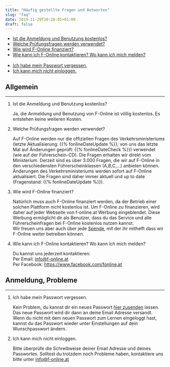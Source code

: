 ```yaml
---
title: "Häufig gestellte Fragen und Antworten"
slug: "faq"
date: 2019-11-29T20:28:05+01:00
draft: false
---
```


<div class="page-information">
  <ul class="unstyled">
    <li><a href="#faq1">Ist die Anmeldung und Benutzung kostenlos?</a></li>
    <li><a href="#faq2">Welche Prüfungsfragen werden verwendet?</a></li>
    <li><a href="#faq3">Wie wird F-Online finanziert?</a></li>
    <li><a href="#faq4">Wie kann ich F-Online kontaktieren? Wo kann ich mich melden?</a></li>
    <br />
    <li><a href="#faq11">Ich habe mein Passwort vergessen.</a></li>
    <li><a href="#faq12">Ich kann mich nicht einloggen.</a></li>
  </ul>
  <div class="article">
    <h2>Allgemein</h2>
    <hr>
    <ol class="custom-counter">
      <li>
        <div class="title"><a name="faq1">Ist die Anmeldung und Benutzung kostenlos?</a></div>
        <p>Ja, die Anmeldung und Benutzung von F-Online ist völlig kostenlos. Es entstehen keine weiteren Kosten.</p>
      </li>
      <li>
        <div class="title"><a name="faq2">Welche Prüfungsfragen werden verwendet?</a></div>
        <p>Auf F-Online werden nur die offiziellen Fragen des Verkehrsministeriums (letzte Aktualisierung: {{% fonlineDateUpdate %}}; von uns das letzte Mal auf Änderungen geprüft: {{% fonlineDateCheck %}}) verwendet (wie auf der Führerschein-CD). Die Fragen erhalten wir direkt vom Ministerium. Derzeit sind es über 3.000 Fragen, die wir auf F-Online in den verschiedensten Führerscheinklassen (A,B,C,...) anbieten können. Änderungen des Verkehrsministeriums werden sofort auf F-Online aktualisiert. Die Fragen sind daher immer aktuell und up to date (Fragenstand: {{% fonlineDateUpdate %}}).</p>
      </li>
      <li>
        <div class="title"><a name="faq3">Wie wird F-Online finanziert?</a></div>
        <p>Natürlich muss auch F-Online finanziert werden, da der Betrieb einer solchen Plattform nicht kostenlos ist. Um F-Online zu finanzieren, wird daher auf jeder Webseite von f-online.at Werbung eingeblendet. Diese Werbung ermöglicht dir als Benutzer, dass du das Service und alle Führerscheinfragen bei F-Online kostenlos nutzen kannst.<br />
        Wir freuen uns aber auch über jede <a href="https://www.paypal.com/cgi-bin/webscr?cmd=_s-xclick&hosted_button_id=RL9PYUBA3MJ2S&source=url">Spende</a>, mit der ihr mithelft dass wir F-Online weiter betreiben können.</p>
      </li>
      <li>
        <div class="title"><a name="faq4">Wie kann ich F-Online kontaktieren? Wo kann ich mich melden?</a></div>
        <p>Du kannst uns jederzeit kontaktieren:<br>
          Per Email: <a href="mailto:info@f-online.at">info@f-online.at</a><br>
          Per Facebook: <a href="https://www.facebook.com/fonline.at">https://www.facebook.com/fonline.at</a><br>
        </p>
      </li>
    </ol>
  </div>
  <div class="article">
    <h2>Anmeldung, Probleme</h2>
    <hr>
    <ol class="custom-counter">
      <li>
        <div class="title"><a name="faq11">Ich habe mein Passwort vergessen.</a></div>
        <p>Kein Problem, du kannst dir ein neues Passwort <a href="//app.f-online.at/#forgotpwd">hier zusenden</a> lassen. Das neue Passwort wird dir dann an deine Email Adresse versandt. Wenn du nicht mit dem neuen Passwort zum Lernen eingeloggt hast, kannst du das Passwort wieder unter Einstellungen auf dein Wunschpasswort ändern.</p>
      </li>
      <li>
        <div class="title"><a name="faq12">Ich kann mich nicht einloggen.</a></div>
        <p>Bitte überprüfe die Schreibweise deiner Email Adresse und deines Passwortes. Solltest du trotzdem noch Probleme haben, kontaktiere uns bitte unter <a href="mailto:info@f-online.at">info@f-online.at</a></p>
      </li>
    </ol>
  </div>
</div>
